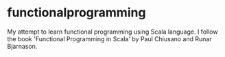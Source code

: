 # functionalprogramming

My attempt to learn functional programming using Scala language. I follow the book 'Functional Programming in Scala' by Paul Chiusano and Runar Bjarnason.
